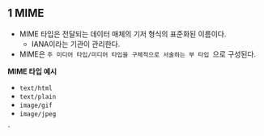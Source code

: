 ## 1 MIME

- MIME 타입은 전달되는 데이터 매체의 기저 형식의 표준화된 이름이다.
  - IANA이라는 기관이 관리한다.
- MIME은 `주 미디어 타입/미디어 타입을 구체적으로 서술하는 부 타입 `으로 구성된다.



**MIME 타입 예시**

- `text/html`
- `text/plain`
- `image/gif`
- `image/jpeg`

`